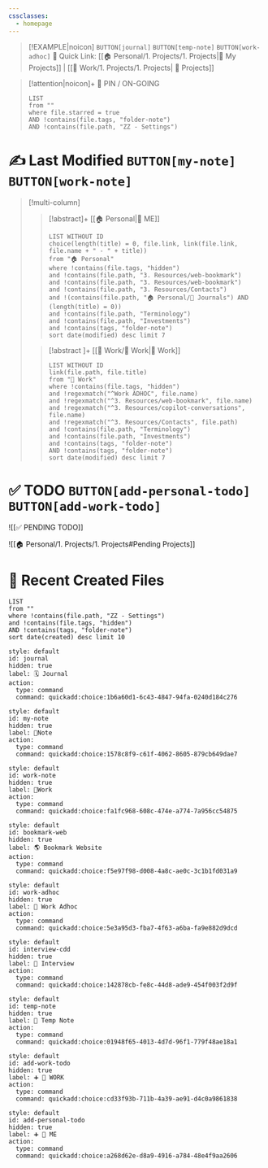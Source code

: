 ```yaml
---
cssclasses:
  - homepage
---
```


> [!EXAMPLE|noicon] `BUTTON[journal]` `BUTTON[temp-note]` `BUTTON[work-adhoc]`
> 🎯 Quick Link: [[🏠 Personal/1. Projects/1. Projects|🥰 My Projects]] | [[💼 Work/1. Projects/1. Projects| 💼 Projects]]

> [!attention|noicon]+ 📍 PIN / ON-GOING
> ```dataview 
> LIST 
> from ""
> where file.starred = true
> AND !contains(file.tags, "folder-note")
> AND !contains(file.path, "ZZ - Settings")
> ```


# ✍️ Last Modified `BUTTON[my-note]` `BUTTON[work-note]`

> [!multi-column]
>> [!abstract]+ [[🏠 Personal|🥰 ME]]
>> ```dataview
>> LIST WITHOUT ID
>> choice(length(title) = 0, file.link, link(file.link, file.name + " - " + title))
>> from "🏠 Personal"
>> where !contains(file.tags, "hidden")
>> and !contains(file.path, "3. Resources/web-bookmark")
>> and !contains(file.path, "3. Resources/web-bookmark")
>> and !contains(file.path, "3. Resources/Contacts")
>> and !(contains(file.path, "🏠 Personal/📝 Journals") AND (length(title) = 0))
>> and !contains(file.path, "Terminology")
>> and !contains(file.path, "Investments")
>> and !contains(tags, "folder-note")
>> sort date(modified) desc limit 7
>> ```
> 
>> [!abstract ]+ [[💼 Work/💼 Work|💼 Work]]
>> ```dataview
>> LIST WITHOUT ID
>> link(file.path, file.title)
>> from "💼 Work"
>> where !contains(file.tags, "hidden")
>> and !regexmatch("^Work ADHOC", file.name)
>> and !regexmatch("^3. Resources/web-bookmark", file.name)
>> and !regexmatch("^3. Resources/copilot-conversations", file.name)
>> and !regexmatch("^3. Resources/Contacts", file.path)
>> and !contains(file.path, "Terminology")
>> and !contains(file.path, "Investments")
>> and !contains(tags, "folder-note")
>> AND !contains(tags, "folder-note")
>> sort date(modified) desc limit 7
>> ```
>

# ✅ TODO `BUTTON[add-personal-todo]` `BUTTON[add-work-todo]`
![[✅ PENDING TODO]]

![[🏠 Personal/1. Projects/1. Projects#Pending Projects]]


# 🔨 Recent Created Files
```dataview
LIST
from ""
where !contains(file.path, "ZZ - Settings")
and !contains(file.tags, "hidden")
AND !contains(tags, "folder-note")
sort date(created) desc limit 10
```


```meta-bind-button
style: default
id: journal
hidden: true
label: 🗓️ Journal
action:
  type: command
  command: quickadd:choice:1b6a60d1-6c43-4847-94fa-0240d184c276
```

```meta-bind-button
style: default
id: my-note
hidden: true
label: 📙Note
action:
  type: command
  command: quickadd:choice:1578c8f9-c61f-4062-8605-879cb649dae7
```

```meta-bind-button
style: default
id: work-note
hidden: true
label: 📓Work
action:
  type: command
  command: quickadd:choice:fa1fc968-608c-474e-a774-7a956cc54875
```

```meta-bind-button
style: default
id: bookmark-web
hidden: true
label: 🌎 Bookmark Website
action:
  type: command
  command: quickadd:choice:f5e97f98-d008-4a8c-ae0c-3c1b1fd031a9
```

```meta-bind-button
style: default
id: work-adhoc
hidden: true
label: 💼 Work Adhoc
action:
  type: command
  command: quickadd:choice:5e3a95d3-fba7-4f63-a6ba-fa9e882d9dcd
```

```meta-bind-button
style: default
id: interview-cdd
hidden: true
label: 🏢 Interview
action:
  type: command
  command: quickadd:choice:142878cb-fe8c-44d8-ade9-454f003f2d9f
```

```meta-bind-button
style: default
id: temp-note
hidden: true
label: 📝 Temp Note
action:
  type: command
  command: quickadd:choice:01948f65-4013-4d7d-96f1-779f48ae18a1
```

```meta-bind-button
style: default
id: add-work-todo
hidden: true
label: ➕ 💼 WORK
action:
  type: command
  command: quickadd:choice:cd33f93b-711b-4a39-ae91-d4c0a9861838
```

```meta-bind-button
style: default
id: add-personal-todo
hidden: true
label: ➕ 🥰 ME
action:
  type: command
  command: quickadd:choice:a268d62e-d8a9-4916-a784-48e4f9aa2606
```
